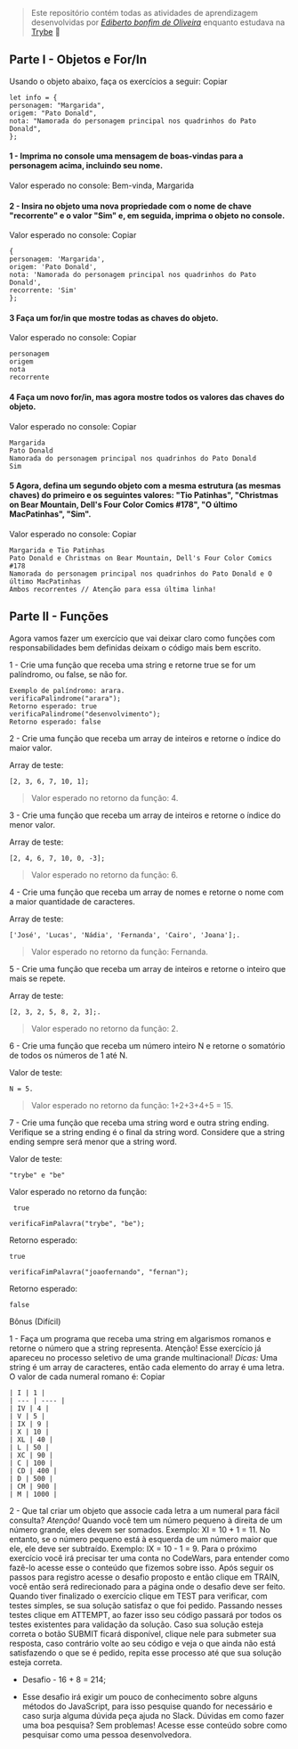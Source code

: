 > Este repositório contém todas as atividades de aprendizagem desenvolvidas por _[Ediberto bonfim de Oliveira](https://www.linkedin.com/in/ediberto-b-oliveira-872926178/)_ enquanto estudava na [Trybe](https://www.betrybe.com/) :rocket:

## Parte I - Objetos e For/In

Usando o objeto abaixo, faça os exercícios a seguir:
Copiar

```
let info = {
personagem: "Margarida",
origem: "Pato Donald",
nota: "Namorada do personagem principal nos quadrinhos do Pato Donald",
};
```

#### 1 - Imprima no console uma mensagem de boas-vindas para a personagem acima, incluindo seu nome.

Valor esperado no console: Bem-vinda, Margarida

#### 2 - Insira no objeto uma nova propriedade com o nome de chave "recorrente" e o valor "Sim" e, em seguida, imprima o objeto no console.

Valor esperado no console:
Copiar

```
{
personagem: 'Margarida',
origem: 'Pato Donald',
nota: 'Namorada do personagem principal nos quadrinhos do Pato Donald',
recorrente: 'Sim'
};
```

#### 3 Faça um for/in que mostre todas as chaves do objeto.

Valor esperado no console:
Copiar

```
personagem
origem
nota
recorrente
```

#### 4 Faça um novo for/in, mas agora mostre todos os valores das chaves do objeto.

Valor esperado no console:
Copiar

```
Margarida
Pato Donald
Namorada do personagem principal nos quadrinhos do Pato Donald
Sim
```

#### 5 Agora, defina um segundo objeto com a mesma estrutura (as mesmas chaves) do primeiro e os seguintes valores: "Tio Patinhas", "Christmas on Bear Mountain, Dell's Four Color Comics #178", "O último MacPatinhas", "Sim".

Valor esperado no console:
Copiar

```
Margarida e Tio Patinhas
Pato Donald e Christmas on Bear Mountain, Dell's Four Color Comics #178
Namorada do personagem principal nos quadrinhos do Pato Donald e O último MacPatinhas
Ambos recorrentes // Atenção para essa última linha!
```

## Parte II - Funções

Agora vamos fazer um exercício que vai deixar claro como funções com responsabilidades bem definidas deixam o código mais bem escrito.

1 - Crie uma função que receba uma string e retorne true se for um palíndromo, ou false, se não for.

```
Exemplo de palíndromo: arara.
verificaPalindrome("arara");
Retorno esperado: true
verificaPalindrome("desenvolvimento");
Retorno esperado: false

```

2 - Crie uma função que receba um array de inteiros e retorne o índice do maior valor.

Array de teste:

```
[2, 3, 6, 7, 10, 1];
```

> Valor esperado no retorno da função: 4.

3 - Crie uma função que receba um array de inteiros e retorne o índice do menor valor.

Array de teste:

```
[2, 4, 6, 7, 10, 0, -3];
```

> Valor esperado no retorno da função: 6.

4 - Crie uma função que receba um array de nomes e retorne o nome com a maior quantidade de caracteres.

Array de teste:

```
['José', 'Lucas', 'Nádia', 'Fernanda', 'Cairo', 'Joana'];.
```

> Valor esperado no retorno da função: Fernanda.

5 - Crie uma função que receba um array de inteiros e retorne o inteiro que mais se repete.

Array de teste:

```
[2, 3, 2, 5, 8, 2, 3];.
```

> Valor esperado no retorno da função: 2.

6 - Crie uma função que receba um número inteiro N e retorne o somatório de todos os números de 1 até N.

Valor de teste:

```
N = 5.
```

> Valor esperado no retorno da função: 1+2+3+4+5 = 15.

7 - Crie uma função que receba uma string word e outra string ending. Verifique se a string ending é o final da string word. Considere que a string ending sempre será menor que a string word.

Valor de teste:

```
"trybe" e "be"
```

Valor esperado no retorno da função:

```
 true
```

```
verificaFimPalavra("trybe", "be");
```

Retorno esperado:

```
true
```

```
verificaFimPalavra("joaofernando", "fernan");
```

Retorno esperado:

```
false
```

Bônus (Difícil)

1 - Faça um programa que receba uma string em algarismos romanos e retorne o número que a string representa.
Atenção! Esse exercício já apareceu no processo seletivo de uma grande multinacional!
_Dicas:_
Uma string é um array de caracteres, então cada elemento do array é uma letra.
O valor de cada numeral romano é:
Copiar

```
| I | 1 |
| --- | ---- |
| IV | 4 |
| V | 5 |
| IX | 9 |
| X | 10 |
| XL | 40 |
| L | 50 |
| XC | 90 |
| C | 100 |
| CD | 400 |
| D | 500 |
| CM | 900 |
| M | 1000 |
```

2 - Que tal criar um objeto que associe cada letra a um numeral para fácil consulta?
_Atenção!_
Quando você tem um número pequeno à direita de um número grande, eles devem ser somados. Exemplo: XI = 10 + 1 = 11. No entanto, se o número pequeno está à esquerda de um número maior que ele, ele deve ser subtraído. Exemplo: IX = 10 - 1 = 9.
Para o próximo exercício você irá precisar ter uma conta no CodeWars, para entender como fazê-lo acesse esse o conteúdo que fizemos sobre isso. Após seguir os passos para registro acesse o desafio proposto e então clique em TRAIN, você então será redirecionado para a página onde o desafio deve ser feito. Quando tiver finalizado o exercício clique em TEST para verificar, com testes simples, se sua solução satisfaz o que foi pedido. Passando nesses testes clique em ATTEMPT, ao fazer isso seu código passará por todos os testes existentes para validação da solução. Caso sua solução esteja correta o botão SUBMIT ficará disponível, clique nele para submeter sua resposta, caso contrário volte ao seu código e veja o que ainda não está satisfazendo o que se é pedido, repita esse processo até que sua solução esteja correta.

- Desafio - 16 + 8 = 214;

- Esse desafio irá exigir um pouco de conhecimento sobre alguns métodos do JavaScript, para isso pesquise quando for necessário e caso surja alguma dúvida peça ajuda no Slack. Dúvidas em como fazer uma boa pesquisa? Sem problemas! Acesse esse conteúdo sobre como pesquisar como uma pessoa desenvolvedora.
